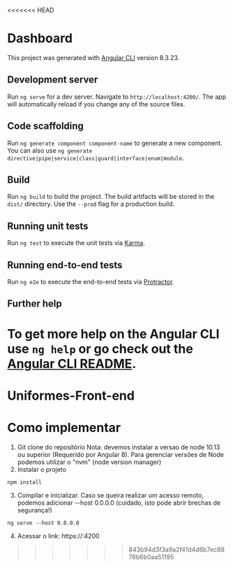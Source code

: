 <<<<<<< HEAD
# Dashboard

This project was generated with [Angular CLI](https://github.com/angular/angular-cli) version 8.3.23.

## Development server

Run `ng serve` for a dev server. Navigate to `http://localhost:4200/`. The app will automatically reload if you change any of the source files.

## Code scaffolding

Run `ng generate component component-name` to generate a new component. You can also use `ng generate directive|pipe|service|class|guard|interface|enum|module`.

## Build

Run `ng build` to build the project. The build artifacts will be stored in the `dist/` directory. Use the `--prod` flag for a production build.

## Running unit tests

Run `ng test` to execute the unit tests via [Karma](https://karma-runner.github.io).

## Running end-to-end tests

Run `ng e2e` to execute the end-to-end tests via [Protractor](http://www.protractortest.org/).

## Further help

To get more help on the Angular CLI use `ng help` or go check out the [Angular CLI README](https://github.com/angular/angular-cli/blob/master/README.md).
=======
# Uniformes-Front-end

# Como implementar

1. Git clone do repositório
Nota: devemos instalar a versao de node 10.13 ou superior (Requerido por Angular 8). Para gerenciar versões de Node podemos utilizar o "nvm" (node version manager)
2. Instalar o projeto
```
npm install
```
3. Compilar e inicializar. Caso se queira realizar um acesso remoto, podemos adicionar --host 0.0.0.0 (cuidado, isto pode abrir brechas de segurança!)
```
ng serve --host 0.0.0.0
```
4. Acessar o link: https://<ip-maquina-host>:4200
>>>>>>> 843b94d3f3a9a2f41d4d6b7ec8876b6b0aa51195
